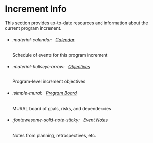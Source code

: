 # Increment Info

This section provides up-to-date resources and information about the current program increment.

<div class="grid cards" markdown>

-   ###### :material-calendar: &nbsp; [Calendar](4/calendar.md)

    Schedule of events for this program increment

-   ###### :material-bullseye-arrow: &nbsp; [Objectives](4/objectives.md)

    Program-level increment objectives

-   ###### :simple-mural: &nbsp; [Program Board](mural/#program-board-4)

    MURAL board of goals, risks, and dependencies

-   ###### :fontawesome-solid-note-sticky: &nbsp; [Event Notes](event-notes.md)

    Notes from planning, retrospectives, etc.

</div>
